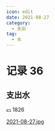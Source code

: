 ```yaml
---
icon: edit
date: 2021-08-27
category:
  - 支出
tag:
  - 水
---
```


# 记录 36

## 支出水

:yen: 1826

[2021-08-27.jpg](https://i.postimg.cc/R0rZNX0w/2021-08-27.jpg)
